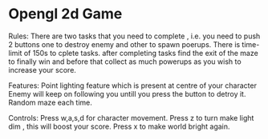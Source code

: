 # Opengl 2d Game

Rules:
There are two tasks that you need to complete , i.e. you need to push 2 buttons one to destroy enemy and other to spawn poerups.
There is time-limit of 150s to cplete tasks.
after completing tasks find the exit of the maze to finally win and before that collect as much powerups as you wish to increase your score.

Features:
Point lighting feature which is present at centre of your character
Enemy will keep on following you untill you press the button to detroy it.
Random maze each time.

Controls:
Press w,a,s,d for character movement.
Press z to turn make light dim , this will boost your score. Press x to make world bright again.
